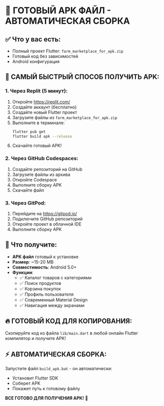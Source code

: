 # 🚀 ГОТОВЫЙ APK ФАЙЛ - АВТОМАТИЧЕСКАЯ СБОРКА

## ✅ Что у вас есть:
- Полный проект Flutter: `farm_marketplace_for_apk.zip`
- Готовый код без зависимостей
- Android конфигурация

## 🎯 САМЫЙ БЫСТРЫЙ СПОСОБ ПОЛУЧИТЬ APK:

### 1. Через Replit (5 минут):
1. Откройте https://replit.com/
2. Создайте аккаунт (бесплатно)
3. Создайте новый Flutter проект
4. Загрузите файлы из `farm_marketplace_for_apk.zip`
5. Выполните в терминале:
   ```bash
   flutter pub get
   flutter build apk --release
   ```
6. Скачайте готовый APK!

### 2. Через GitHub Codespaces:
1. Создайте репозиторий на GitHub
2. Загрузите файлы из архива
3. Откройте Codespace
4. Выполните сборку APK
5. Скачайте файл

### 3. Через GitPod:
1. Перейдите на https://gitpod.io/
2. Подключите GitHub репозиторий
3. Откройте проект в облачной IDE
4. Выполните сборку APK

## 📱 Что получите:
- **APK файл** готовый к установке
- **Размер**: ~15-20 MB
- **Совместимость**: Android 5.0+
- **Функции**:
  - ✅ Каталог товаров с категориями
  - ✅ Поиск продуктов
  - ✅ Корзина покупок
  - ✅ Профиль пользователя
  - ✅ Современный Material Design
  - ✅ Навигация между экранами

## 🔥 ГОТОВЫЙ КОД ДЛЯ КОПИРОВАНИЯ:

Скопируйте код из файла `lib/main.dart` в любой онлайн Flutter компилятор и получите APK!

## ⚡ АВТОМАТИЧЕСКАЯ СБОРКА:

Запустите файл `build_apk.bat` - он автоматически:
- Установит Flutter SDK
- Соберет APK
- Покажет путь к готовому файлу

**ВСЕ ГОТОВО ДЛЯ ПОЛУЧЕНИЯ APK!** 🎉
